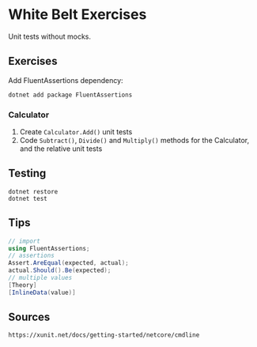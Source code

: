 # White Belt Exercises

Unit tests without mocks.

## Exercises

Add FluentAssertions dependency:

```shell
dotnet add package FluentAssertions
```

### Calculator

1. Create `Calculator.Add()` unit tests
2. Code `Subtract()`, `Divide()` and `Multiply()` methods for the Calculator, and the relative unit tests

## Testing

```shell
dotnet restore
dotnet test
```

## Tips

```cs
// import
using FluentAssertions;
// assertions
Assert.AreEqual(expected, actual);
actual.Should().Be(expected);
// multiple values
[Theory]
[InlineData(value)]
```

## Sources

```
https://xunit.net/docs/getting-started/netcore/cmdline
```